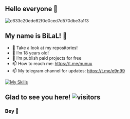 <link rel="stylesheet" href="https://cdn.jsdelivr.net/gh/devicons/devicon@v2.14.0/devicon.min.css">

## Hello everyone 👾

![c633c20ede82f0e0ced7d570dbe3a1f3](https://user-images.githubusercontent.com/70382532/138322189-2db8df52-9dcb-40a0-88a8-c365466bd33d.gif)


## My name is BiLaL! 👾

- 🔭 Take a look at my repositories!
- 🌱 I’m 18 years old!
- 👯 I’m publish paid projects for free
- 📫 How to reach me: https://t.me/nunuu
- 📫 My telegram channel for updates: https://t.me/e9n99

[![My Skills](https://skills.thijs.gg/icons?i=html,python,markdown&theme=dark)](https://skills.thijs.gg)

## Glad to see you here! ![visitors](https://gpvc.arturio.dev/thejmthon)

### Bey 👾
